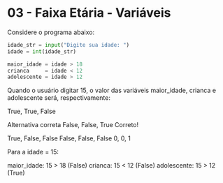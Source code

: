 
# 03 - Faixa Etária - Variáveis

Considere o programa abaixo:

~~~~python
idade_str = input("Digite sua idade: ")
idade = int(idade_str)

maior_idade = idade > 18
crianca     = idade < 12
adolescente = idade > 12
~~~~




Quando o usuário digitar 15, o valor das variáveis maior_idade, crianca e adolescente será, respectivamente:

True, True, False

Alternativa correta
False, False, True
Correto!

True, False, False
False, False, False
0, 0, 1




Para a idade = 15:

maior_idade: 15 > 18 (False)
crianca: 15 < 12 (False)
adolescente: 15 > 12 (True)